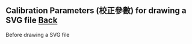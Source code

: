 ## Calibration Parameters (校正參數) for drawing a SVG file [Back](./../SVG.md)

Before drawing a SVG file